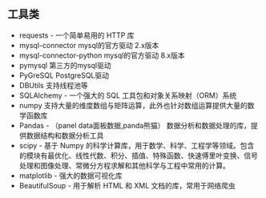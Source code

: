 ## 工具类
- requests - 一个简单易用的 HTTP 库
- mysql-connector mysql的官方驱动 2.x版本
- mysql-connector-python mysql的官方驱动 8.x版本
- pymysql 第三方的mysql驱动 
- PyGreSQL PostgreSQL驱动   
- DBUtils 支持线程池等
- SQLAlchemy - 一个强大的 SQL 工具包和对象关系映射（ORM）系统
- numpy 支持大量的维度数组与矩阵运算，此外也针对数组运算提供大量的数学函数库
- Pandas - （panel data面板数据,panda熊猫） 数据分析和数据处理的库，提供数据结构和数据分析工具
- scipy - 基于 Numpy 的科学计算库，用于数学、科学、工程学等领域。包含的模块有最优化、线性代数、积分、插值、特殊函数、快速傅里叶变换、信号处理和图像处理、常微分方程求解和其他科学与工程中常用的计算。
- matplotlib - 强大的数据可视化库
- BeautifulSoup - 用于解析 HTML 和 XML 文档的库，常用于网络爬虫
